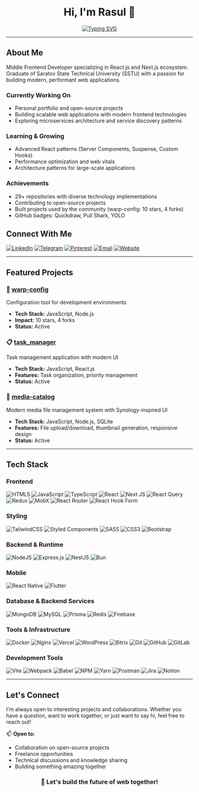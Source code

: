 <div align="center">

# Hi, I'm Rasul 👋

[![Typing SVG](https://readme-typing-svg.herokuapp.com?font=Fira+Code&pause=1000&color=2E9EF7&center=true&vCenter=true&width=435&lines=Middle+Frontend+Developer;React.js+%2B+Next.js+Specialist;Building+Modern+Web+Applications)](https://git.io/typing-svg)

</div>

---

## About Me
Middle Frontend Developer specializing in React.js and Next.js ecosystem. Graduate of Saratov State Technical University (SSTU) with a passion for building modern, performant web applications.

### Currently Working On
- Personal portfolio and open-source projects
- Building scalable web applications with modern frontend technologies
- Exploring microservices architecture and service discovery patterns

### Learning & Growing
- Advanced React patterns (Server Components, Suspense, Custom Hooks)
- Performance optimization and web vitals
- Architecture patterns for large-scale applications

### Achievements
- 29+ repositories with diverse technology implementations
- Contributing to open-source projects
- Built projects used by the community (warp-config: 10 stars, 4 forks)
- GitHub badges: Quickdraw, Pull Shark, YOLO

## Connect With Me
[![LinkedIn](https://img.shields.io/badge/LinkedIn-%230077B5.svg?logo=linkedin&logoColor=white)](https://www.linkedin.com/in/rasul-khattaev-27a55a349)
[![Telegram](https://img.shields.io/badge/Telegram-2CA5E0?logo=telegram&logoColor=white)](https://t.me/Nidhogg_0)
[![Pinterest](https://img.shields.io/badge/Pinterest-%23E60023.svg?logo=Pinterest&logoColor=white)](https://pinterest.com/RAZEX0LOL)
[![Email](https://img.shields.io/badge/Email-D14836?logo=gmail&logoColor=white)](mailto:rkhattaev@yandex.ru)
[![Website](https://img.shields.io/badge/Website-000000?logo=About.me&logoColor=white)](https://razex.site)

---

## Featured Projects

### 🎯 [warp-config](https://github.com/RAZEX0LOL/warp-config)
Configuration tool for development environments
- **Tech Stack:** JavaScript, Node.js
- **Impact:** 10 stars, 4 forks
- **Status:** Active

### 📋 [task_manager](https://github.com/RAZEX0LOL/task_manager)
Task management application with modern UI
- **Tech Stack:** JavaScript, React.js
- **Features:** Task organization, priority management
- **Status:** Active

### 📁 [media-catalog](https://github.com/RAZEX0LOL/media-catalog)
Modern media file management system with Synology-inspired UI
- **Tech Stack:** JavaScript, Node.js, SQLite
- **Features:** File upload/download, thumbnail generation, responsive design
- **Status:** Active

---

## Tech Stack

### Frontend
![HTML5](https://img.shields.io/badge/html5-%23E34F26.svg?style=for-the-badge&logo=html5&logoColor=white)
![JavaScript](https://img.shields.io/badge/javascript-%23323330.svg?style=for-the-badge&logo=javascript&logoColor=%23F7DF1E)
![TypeScript](https://img.shields.io/badge/typescript-%23007ACC.svg?style=for-the-badge&logo=typescript&logoColor=white)
![React](https://img.shields.io/badge/react-%2320232a.svg?style=for-the-badge&logo=react&logoColor=%2361DAFB)
![Next JS](https://img.shields.io/badge/Next-black?style=for-the-badge&logo=next.js&logoColor=white)
![React Query](https://img.shields.io/badge/-React%20Query-FF4154?style=for-the-badge&logo=react%20query&logoColor=white)
![Redux](https://img.shields.io/badge/redux-%23593d88.svg?style=for-the-badge&logo=redux&logoColor=white)
![MobX](https://img.shields.io/badge/MobX-FF9955?style=for-the-badge&logo=mobx&logoColor=white)
![React Router](https://img.shields.io/badge/React_Router-CA4245?style=for-the-badge&logo=react-router&logoColor=white)
![React Hook Form](https://img.shields.io/badge/React%20Hook%20Form-%23EC5990.svg?style=for-the-badge&logo=reacthookform&logoColor=white)

### Styling
![TailwindCSS](https://img.shields.io/badge/tailwindcss-%2338B2AC.svg?style=for-the-badge&logo=tailwind-css&logoColor=white)
![Styled Components](https://img.shields.io/badge/styled--components-DB7093?style=for-the-badge&logo=styled-components&logoColor=white)
![SASS](https://img.shields.io/badge/SASS-hotpink.svg?style=for-the-badge&logo=SASS&logoColor=white)
![CSS3](https://img.shields.io/badge/css3-%231572B6.svg?style=for-the-badge&logo=css3&logoColor=white)
![Bootstrap](https://img.shields.io/badge/bootstrap-%238511FA.svg?style=for-the-badge&logo=bootstrap&logoColor=white)

### Backend & Runtime
![NodeJS](https://img.shields.io/badge/node.js-6DA55F?style=for-the-badge&logo=node.js&logoColor=white)
![Express.js](https://img.shields.io/badge/express.js-%23404d59.svg?style=for-the-badge&logo=express&logoColor=%2361DAFB)
![NestJS](https://img.shields.io/badge/nestjs-%23E0234E.svg?style=for-the-badge&logo=nestjs&logoColor=white)
![Bun](https://img.shields.io/badge/Bun-%23000000.svg?style=for-the-badge&logo=bun&logoColor=white)

### Mobile
![React Native](https://img.shields.io/badge/react_native-%2320232a.svg?style=for-the-badge&logo=react&logoColor=%2361DAFB)
![Flutter](https://img.shields.io/badge/Flutter-%2302569B.svg?style=for-the-badge&logo=Flutter&logoColor=white)

### Database & Backend Services
![MongoDB](https://img.shields.io/badge/MongoDB-%234ea94b.svg?style=for-the-badge&logo=mongodb&logoColor=white)
![MySQL](https://img.shields.io/badge/mysql-4479A1.svg?style=for-the-badge&logo=mysql&logoColor=white)
![Prisma](https://img.shields.io/badge/Prisma-3982CE?style=for-the-badge&logo=Prisma&logoColor=white)
![Redis](https://img.shields.io/badge/redis-%23DD0031.svg?style=for-the-badge&logo=redis&logoColor=white)
![Firebase](https://img.shields.io/badge/firebase-%23039BE5.svg?style=for-the-badge&logo=firebase)

### Tools & Infrastructure
![Docker](https://img.shields.io/badge/docker-%230db7ed.svg?style=for-the-badge&logo=docker&logoColor=white)
![Nginx](https://img.shields.io/badge/nginx-%23009639.svg?style=for-the-badge&logo=nginx&logoColor=white)
![Vercel](https://img.shields.io/badge/vercel-%23000000.svg?style=for-the-badge&logo=vercel&logoColor=white)
![WordPress](https://img.shields.io/badge/WordPress-%23117AC9.svg?style=for-the-badge&logo=WordPress&logoColor=white)
![Bitrix](https://img.shields.io/badge/Bitrix-0E4D92?style=for-the-badge&logo=1c&logoColor=white)
![Git](https://img.shields.io/badge/git-%23F05033.svg?style=for-the-badge&logo=git&logoColor=white)
![GitHub](https://img.shields.io/badge/github-%23121011.svg?style=for-the-badge&logo=github&logoColor=white)
![GitLab](https://img.shields.io/badge/gitlab-%23181717.svg?style=for-the-badge&logo=gitlab&logoColor=white)

### Development Tools
![Vite](https://img.shields.io/badge/vite-%23646CFF.svg?style=for-the-badge&logo=vite&logoColor=white)
![Webpack](https://img.shields.io/badge/webpack-%238DD6F9.svg?style=for-the-badge&logo=webpack&logoColor=black)
![Babel](https://img.shields.io/badge/Babel-F9DC3e?style=for-the-badge&logo=babel&logoColor=black)
![NPM](https://img.shields.io/badge/NPM-%23CB3837.svg?style=for-the-badge&logo=npm&logoColor=white)
![Yarn](https://img.shields.io/badge/yarn-%232C8EBB.svg?style=for-the-badge&logo=yarn&logoColor=white)
![Postman](https://img.shields.io/badge/Postman-FF6C37?style=for-the-badge&logo=postman&logoColor=white)
![Jira](https://img.shields.io/badge/jira-%230A0FFF.svg?style=for-the-badge&logo=jira&logoColor=white)
![Notion](https://img.shields.io/badge/Notion-%23000000.svg?style=for-the-badge&logo=notion&logoColor=white)

---

## Let's Connect

I'm always open to interesting projects and collaborations. Whether you have a question, want to work together, or just want to say hi, feel free to reach out!

📫 **Open to:**
- Collaboration on open-source projects
- Freelance opportunities
- Technical discussions and knowledge sharing
- Building something amazing together

<div align="center">

### 🤝 Let's build the future of web together!

</div>
